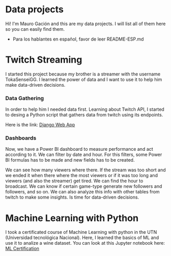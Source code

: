# Data projects
Hi! I'm Mauro Gación and this are my data projects. I will list all of them here so you can easily find them.

* Para los hablantes en español, favor de leer README-ESP.md

# Twitch Streaming
I started this project because my brother is a streamer with the username TokaSenseiGG.
I learned the power of data and I want to use it to help him make data-driven decisions.

### Data Gathering
In order to help him I needed data first. Learning about Twitch API, I started to desing a Python script that gathers data from twitch using its endpoints. 

Here is the link: [Django Web App](https://github.com/MGKuro/Django_Web)

### Dashboards
Now, we have a Power BI dashboard to measure performance and act according to it. We can filter by date and hour. For this filters, some Power BI formulas has to be made and new fields has to be created. 

We can see how many viewers where there. If the stream was too short and we ended it when there where the most viewers or if it was too long and viewers (and also the streamer) get tired. We can find the hour to broadcast. We can know if certain game-type generate new followers and followers, and so on. We can also analyze this info with other tables from twitch to make some insights. Is time for data-driven decisions.

# Machine Learning with Python
I took a certificated course of Machine Learning with python in the UTN (Universidad tecnológica Nacional). Here, I learned the basics of ML and use it to analize a wine dataset.
You can look at this Jupyter notebook here: [ML Certification](https://github.com/MGKuro/ML-Cap)
